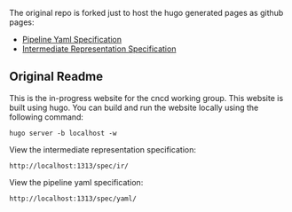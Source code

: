 The original repo is forked just to host the hugo generated pages as github pages:

- [Pipeline Yaml Specification](https://lalyos.github.io/cncd/spec/yaml/)
- [Intermediate Representation Specification](https://lalyos.github.io/cncd/spec/ir/)

## Original Readme

This is the in-progress website for the cncd working group. This website is built using hugo. You can build and run the website locally using the following command:

    hugo server -b localhost -w

View the intermediate representation specification:

    http://localhost:1313/spec/ir/

View the pipeline yaml specification:

    http://localhost:1313/spec/yaml/

